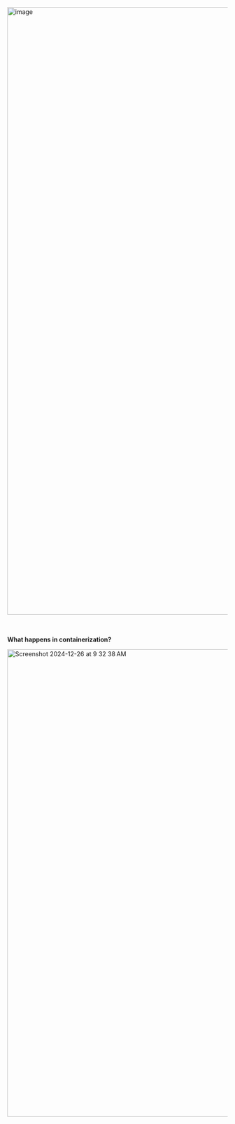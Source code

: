 <img width="1388" alt="image" src="https://github.com/user-attachments/assets/adefdad3-b266-45e4-ac99-239ddf0f6b32" />

<br>
<br>
<br>

**What happens in containerization?**

<img width="1068" alt="Screenshot 2024-12-26 at 9 32 38 AM" src="https://github.com/user-attachments/assets/214a1268-6ef5-43ed-a8fb-761a44d54587" />

